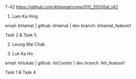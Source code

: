 T-42
https://github.com/khlamat/comp3111_2020fall_t42

1. Lam Ka Hing

email: khlamat | github: khlamat | dev branch: khlamat_feature1

Task 2 & Task 5

2. Leung Wai Chak


3. Luk Ka Ho

email: khlukab | github: ImCombo | dev branch: lkh_feature1

Task 1 & Task 4
